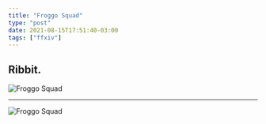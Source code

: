 ```yaml
---
title: "Froggo Squad"
type: "post"
date: 2021-08-15T17:51:40-03:00
tags: ["ffxiv"]
---
```


## Ribbit.
![Froggo Squad][1]

---

![Froggo Squad][2]

[1]: /images/froggo-team1.png
[2]: /images/froggo-team2.png
